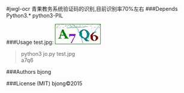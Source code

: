 #jwgl-ocr
青果教务系统验证码的识别,目前识别率70%左右
###Depends
Python3.*
python3-PIL

###Usage
test.jpg:
![test.jpg](test.jpg)
>python3 jo.py test.jpg  
a7q6

###Authors
bjong

###License (MIT)
bjong©2015
